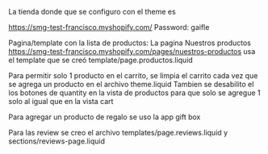 La tienda donde que se configuro con el theme es 

https://smg-test-francisco.myshopify.com/
Password: gaifle

Pagina/template con la lista de productos:
La pagina Nuestros productos https://smg-test-francisco.myshopify.com/pages/nuestros-productos usa el template que se creó template/page.productos.liquid

Para permitir solo 1 producto en el carrito, se limpia el carrito cada vez que se agrega un producto en el archivo theme.liquid
Tambien se desabilito el los botones de quantity en la vista de productos para que solo se agregue 1 solo al igual que en la vista cart

Para agregar un producto de regalo se uso la app gift box

Para las review se creo el archivo templates/page.reviews.liquid y sections/reviews-page.liquid
